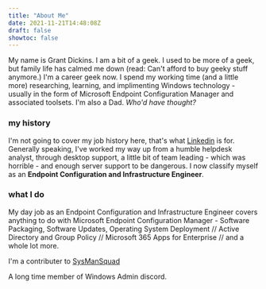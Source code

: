 ```yaml
---
title: "About Me"
date: 2021-11-21T14:48:08Z
draft: false
showtoc: false
---
```


My name is Grant Dickins. I am a bit of a geek. I used to be more of a geek, but family life has calmed me down (read: Can't afford to buy geeky stuff anymore.)
I'm a career geek now. I spend my working time (and a little more) researching, learning, and implimenting Windows technology - usually in the form of Microsoft Endpoint Configuration Manager and associated toolsets.
I'm also a Dad. _Who'd have thought?_ 

### my history

I'm not going to cover my job history here, that's what [Linkedin](https://www.linkedin.com/in/grantdickins/) is for.
Generally speaking, I've worked my way up from a humble helpdesk analyst, through desktop support, a little bit of team leading - which was horrible - and enough server support to be dangerous. I now classify myself as an **Endpoint Configuration and Infrastructure Engineer**.

### what I do

My day job as an Endpoint Configuration and Infrastructure Engineer covers anything to do with Microsoft Endpoint Configuration Manager - Software Packaging, Software Updates, Operating System Deployment // Active Directory and Group Policy // Microsoft 365 Apps for Enterprise // and a whole lot more.

I'm a contributer to [SysManSquad](https://sysmansquad.com)

A long time member of Windows Admin discord.